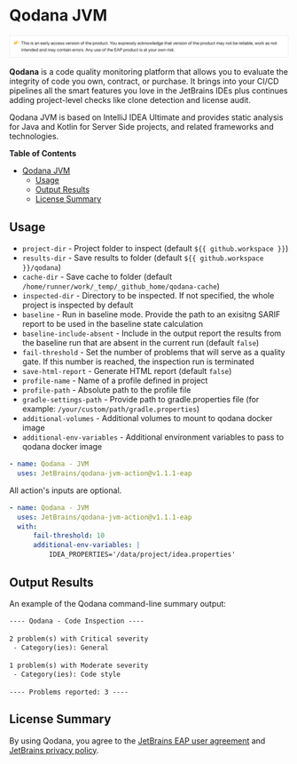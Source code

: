 # Qodana JVM

![Qodana EAP version alert](resources/eap-alert.png)

**Qodana** is a code quality monitoring platform that allows you to evaluate the integrity of code you own, contract, or purchase. It brings into your CI/CD pipelines all the smart features you love in the JetBrains IDEs plus continues adding project-level checks like clone detection and license audit.

Qodana JVM is based on IntelliJ IDEA Ultimate and provides static analysis for Java and Kotlin for Server Side projects, and related frameworks and technologies.

**Table of Contents**

<!-- toc -->

- [Qodana JVM](#qodana-jvm)
  - [Usage](#usage)
  - [Output Results](#output-results)
  - [License Summary](#license-summary)

<!-- tocstop -->


## Usage

* `project-dir` - Project folder to inspect (default `${{ github.workspace }}`)
* `results-dir` - Save results to folder (default `${{ github.workspace }}/qodana`)
* `cache-dir` - Save cache to folder (default `/home/runner/work/_temp/_github_home/qodana-cache`)
* `inspected-dir` - Directory to be inspected. If not specified, the whole project is inspected by default
* `baseline` - Run in baseline mode. Provide the path to an exisitng SARIF report to be used in the baseline state calculation
* `baseline-include-absent` - Include in the output report the results from the baseline run that are absent in the current run (default `false`)
* `fail-threshold` - Set the number of problems that will serve as a quality gate. If this number is reached, the inspection run is terminated
* `save-html-report` - Generate HTML report (default `false`)
* `profile-name` - Name of a profile defined in project
* `profile-path` - Absolute path to the profile file
* `gradle-settings-path` - Provide path to gradle.properties file (for example: `/your/custom/path/gradle.properties`)
* `additional-volumes` - Additional volumes to mount to qodana docker image
* `additional-env-variables` - Additional environment variables to pass to qodana docker image

```yaml
- name: Qodana - JVM
  uses: JetBrains/qodana-jvm-action@v1.1.1-eap
```

All action's inputs are optional. 
```yaml
- name: Qodana - JVM
  uses: JetBrains/qodana-jvm-action@v1.1.1-eap
  with:
      fail-threshold: 10
      additional-env-variables: |
          IDEA_PROPERTIES='/data/project/idea.properties'
```

## Output Results

An example of the Qodana command-line summary output:
```
---- Qodana - Code Inspection ----

2 problem(s) with Critical severity
 - Category(ies): General

1 problem(s) with Moderate severity
 - Category(ies): Code style

---- Problems reported: 3 ----
```

## License Summary

By using Qodana, you agree to the [JetBrains EAP user agreement](https://www.jetbrains.com/legal/agreements/user_eap.html) and [JetBrains privacy policy](https://www.jetbrains.com/company/privacy.html).
